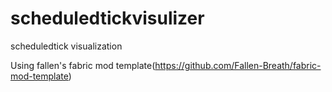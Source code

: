 # scheduledtickvisulizer
scheduledtick visualization


Using fallen's fabric mod template(https://github.com/Fallen-Breath/fabric-mod-template)
